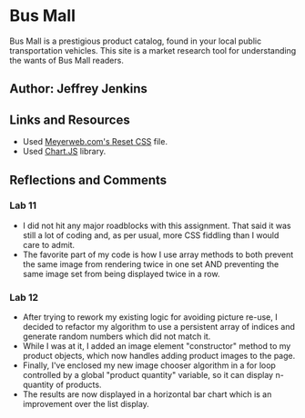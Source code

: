 # Bus Mall

Bus Mall is a prestigious product catalog, found in your local public transportation vehicles. This site is a market research tool for understanding the wants of Bus Mall readers.

## Author: Jeffrey Jenkins

## Links and Resources

- Used [Meyerweb.com's Reset CSS](http://meyerweb.com/eric/tools/css/reset/) file.
- Used [Chart.JS](https://www.chartjs.org/docs/latest/) library.

## Reflections and Comments

### Lab 11

- I did not hit any major roadblocks with this assignment. That said it was still a lot of coding and, as per usual, more CSS fiddling than I would care to admit.
- The favorite part of my code is how I use array methods to both prevent the same image from rendering twice in one set AND preventing the same image set from being displayed twice in a row.

### Lab 12

- After trying to rework my existing logic for avoiding picture re-use, I decided to refactor my algorithm to use a persistent array of indices and generate random numbers which did not match it.
- While I was at it, I added an image element "constructor" method to my product objects, which now handles adding product images to the page.
- Finally, I've enclosed my new image chooser algorithm in a for loop controlled by a global "product quantity" variable, so it can display n-quantity of products.
- The results are now displayed in a horizontal bar chart which is an improvement over the list display.
